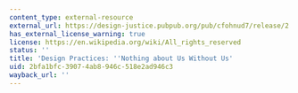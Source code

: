 ```yaml
---
content_type: external-resource
external_url: https://design-justice.pubpub.org/pub/cfohnud7/release/2
has_external_license_warning: true
license: https://en.wikipedia.org/wiki/All_rights_reserved
status: ''
title: 'Design Practices: ''Nothing about Us Without Us'
uid: 2bfa1bfc-3907-4ab8-946c-518e2ad946c3
wayback_url: ''
---
```

